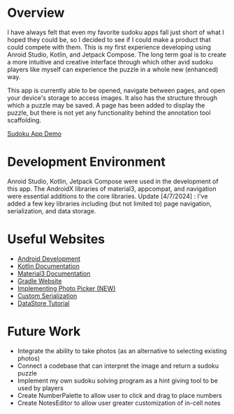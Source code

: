 # Overview

I have always felt that even my favorite sudoku apps fall just short of what I hoped they could be, so I decided to see if I could make a product that could compete with them. This is my first experience developing using Anroid Studio, Kotlin, and Jetpack Compose.  The long term goal is to create a more intuitive and creative interface through which other avid sudoku players like myself can experience the puzzle in a whole new (enhanced) way.

This app is currently able to be opened, navigate between pages, and open your device's storage to access images. It also has the structure through which a puzzle may be saved. A page has been added to display the puzzle, but there is not yet any functionality behind the annotation tool scaffolding.

[Sudoku App Demo](https://drive.google.com/file/d/1ooRO4jCkjlDk3I9RrYda8I3DaEFXZoRc/view?usp=sharing)

# Development Environment

Anroid Studio, Kotlin, Jetpack Compose were used in the development of this app.
The AndroidX libraries of material3, appcompat, and navigation were essential additions to the core libraries.
Update [4/7/2024] : I've added a few key libraries including (but not limited to) page navigation, serialization, and data storage.

# Useful Websites

- [Android Development](https://developer.android.com/)
- [Kotlin Documentation](https://kotlinlang.org/docs/home.html)
- [Material3 Documentation](https://www.composables.com/material3)
- [Gradle Website](https://gradle.org/)
- [Implementing Photo Picker (NEW)](https://proandroiddev.com/implementing-photo-picker-on-android-kotlin-jetpack-compose-326e33e83b85)
- [Custom Serialization](https://github.com/Kotlin/kotlinx.serialization/blob/master/docs/serializers.md#custom-serializers)
- [DataStore Tutorial](https://www.youtube.com/watch?v=yMGAbm84iIY)

# Future Work

- Integrate the ability to take photos (as an alternative to selecting existing photos)
- Connect a codebase that can interpret the image and return a sudoku puzzle
- Implement my own sudoku solving program as a hint giving tool to be used by players
- Create NumberPalette to allow user to click and drag to place numbers
- Create NotesEditor to allow user greater customization of in-cell notes
